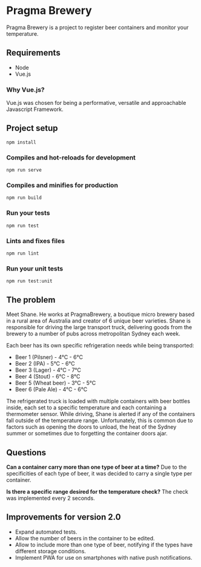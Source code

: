 # Pragma Brewery

Pragma Brewery is a project to register beer containers and monitor your temperature.

## Requirements

- Node
- Vue.js


### Why Vue.js? ###
Vue.js was chosen for being a performative, versatile and approachable Javascript Framework.

## Project setup
```
npm install
```

### Compiles and hot-reloads for development
```
npm run serve
```

### Compiles and minifies for production

```
npm run build
```

### Run your tests

```
npm run test
```

### Lints and fixes files

```
npm run lint
```

### Run your unit tests

```
npm run test:unit
```

## The problem

Meet Shane. He works at PragmaBrewery, a boutique micro brewery based in a rural area
of Australia and creator of 6 unique beer varieties. Shane is responsible for driving the
large transport truck, delivering goods from the brewery to a number of pubs across
metropolitan Sydney each week.

Each beer has its own specific refrigeration needs while being transported:
- Beer 1 (Pilsner) - 4°C - 6°C
- Beer 2 (IPA) - 5°C - 6°C
- Beer 3 (Lager) - 4°C - 7°C
- Beer 4 (Stout) - 6°C - 8°C
- Beer 5 (Wheat beer) - 3°C - 5°C
- Beer 6 (Pale Ale) - 4°C - 6°C

The refrigerated truck is loaded with multiple containers with beer bottles inside, each
set to a specific temperature and each containing a thermometer sensor.
While driving, Shane is alerted if any of the containers fall outside of the temperature
range. Unfortunately, this is common due to factors such as opening the doors to unload,
the heat of the Sydney summer or sometimes due to forgetting the container doors ajar.


## Questions


**Can a container carry more than one type of beer at a time?**
Due to the specificities of each type of beer, it was decided to carry a single type per container.

**Is there a specific range desired for the temperature check?**
The check was implemented every 2 seconds.


## Improvements for version 2.0 ##
- Expand automated tests.
- Allow the number of beers in the container to be edited.
- Allow to include more than one type of beer, notifying if the types have different storage conditions.
- Implement PWA for use on smartphones with native push notifications.
